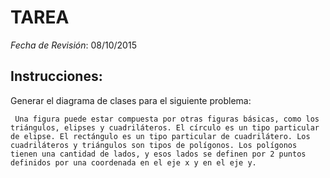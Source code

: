 # TAREA

*Fecha de Revisión*: 08/10/2015

## Instrucciones:
Generar el diagrama de clases para el siguiente problema:
```
 Una figura puede estar compuesta por otras figuras básicas, como los triángulos, elipses y cuadriláteros. El círculo es un tipo particular de elipse. El rectángulo es un tipo particular de cuadrilátero. Los cuadriláteros y triángulos son tipos de polígonos. Los polígonos tienen una cantidad de lados, y esos lados se definen por 2 puntos definidos por una coordenada en el eje x y en el eje y.
```
